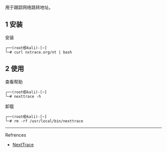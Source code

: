 用于跟踪网络跳转地址。

## 1 安装

安装

```shell
┌──(root㉿kali)-[~]
└─# curl nxtrace.org/nt | bash
```

## 2 使用

查看帮助

```shell
┌──(root㉿kali)-[~]
└─# nexttrace -h
```

卸载

```shell
┌──(root㉿kali)-[~]
└─# rm -rf /usr/local/bin/nexttrace
```

---

Refrences

- [NextTrace](https://www.nxtrace.org/)
